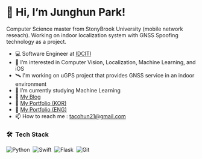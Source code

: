 # 👋 Hi, I’m Junghun Park!
Computer Science master from StonyBrook University (mobile network reseach).
Working on indoor localization system with GNSS Spoofing technology as a project.
- 💻 Software Engineer at [IDCITI](http://idciti.com/)
- 👀 I’m interested in Computer Vision, Localization, Machine Learning, and iOS
- 🛰 I'm working on uGPS project that provides GNSS service in an indoor environment
- 🌱 I’m currently studying Machine Learning
- 📔 [My Blog](https://velog.io/@tacohun21)
- 📝 [My Portfolio (KOR)](https://tacohun.notion.site/Junghun-s-3ab3c3f3001b42d7bcce3e510f38eff8)
- 📝 [My Portfolio (ENG)](https://tacohun.notion.site/Junghun-s-Portfolio-a00b49b7646949bd88e8454323caf25a)
- 📫 How to reach me : tacohun21@gmail.com

### 🛠 &nbsp;Tech Stack

![Python](https://img.shields.io/badge/-Python-05122A?style=flat&logo=python)&nbsp;
![Swift](https://img.shields.io/badge/-Switf-05122A?style=flat&logo=swift)&nbsp;
![Flask](https://img.shields.io/badge/-Flask-05122A?style=flat&logo=flask)&nbsp;
![Git](https://img.shields.io/badge/-Git-05122A?style=flat&logo=git)&nbsp;

<!---
Tacohun/Tacohun is a ✨ special ✨ repository because its `README.md` (this file) appears on your GitHub profile.
You can click the Preview link to take a look at your changes.
--->
